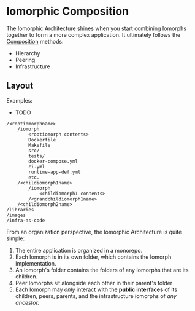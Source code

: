 # Iomorphic Composition

The Iomorphic Architecture shines when you start combining Iomorphs together to form a more complex application.  It ultimately follows the [Composition](../overview/iomorphs.md#composition) methods:

* Hierarchy
* Peering
* Infrastructure

## Layout

Examples:

* TODO

```text
/<rootiomorphname>
    /iomorph
        <rootiomorph contents>
        Dockerfile
        Makefile
        src/
        tests/
        docker-compose.yml
        ci.yml
        runtime-app-def.yml
        etc.
    /<childiomorph1name>
        /iomorph
            <childiomorph1 contents>
        /<grandchildiomorph1name>
    /<childiomorph2name>
/libraries
/images
/infra-as-code
```

From an organization perspective, the Iomorphic Architecture is quite simple:

1. The entire application is organized in a monorepo.
2. Each Iomorph is in its own folder, which contains the Iomorph implementation.
3. An Iomorph's folder contains the folders of any Iomorphs that are its children.
4. Peer Iomorphs sit alongside each other in their parent's folder
5. Each Iomorph may _only_ interact with the **public interfaces** of its children, peers, parents, and the infrastructure iomorphs of _any ancestor._

